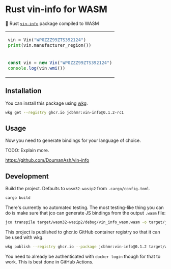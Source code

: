 # Rust vin-info for WASM

🚗 Rust [`vin-info`](https://crates.io/crates/vin-info) package compiled to WASM

<table align=center><td>

```py
vin = Vin("WP0ZZZ99ZTS392124")
print(vin.manufacturer_region())
```

<tr><td>

```js
const vin = new Vin("WP0ZZZ99ZTS392124")
console.log(vin.wmi())
```

</table>

## Installation

You can install this package using [wkg](https://github.com/bytecodealliance/wasm-pkg-tools).

```sh
wkg get --registry ghcr.io jcbhmr:vin-info@0.1.2-rc1
```

## Usage

Now you need to generate bindings for your language of choice.

TODO: Explain more.

https://github.com/DoumanAsh/vin-info

## Development

Build the project. Defaults to `wasm32-wasip2` from `.cargo/config.toml`.

```sh
cargo build
```

There's currently no automated testing. The most testing-like thing you can do is make sure that jco can generate JS bindings from the output `.wasm` file:

```sh
jco transpile target/wasm32-wasip2/debug/vin_info_wasm.wasm -o target/jco
```

This project is published to ghcr.io GitHub container registry so that it can be used with wkg.

```sh
wkg publish --registry ghcr.io --package jcbhmr:vin-info@0.1.2 target/wasm32-wasip2/release/vin_info_wasm.wasm
```

You need to already be authenticated with `docker login` though for that to work. This is best done in GitHub Actions.
